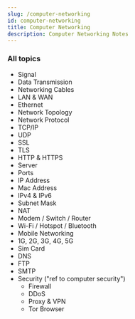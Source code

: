 ```yaml
---
slug: /computer-networking
id: computer-networking
title: Computer Networking
description: Computer Networking Notes
---
```

### All topics

- Signal
- Data Transmission
- Networking Cables
- LAN & WAN
- Ethernet
- Network Topology
- Network Protocol
- TCP/IP
- UDP
- SSL
- TLS
- HTTP & HTTPS
- Server
- Ports
- IP Address
- Mac Address
- IPv4 & IPv6
- Subnet Mask
- NAT
- Modem / Switch / Router
- Wi-Fi / Hotspot / Bluetooth
- Mobile Networking
- 1G, 2G, 3G, 4G, 5G
- Sim Card
- DNS
- FTP
- SMTP
- Security ("ref to computer security")
    - Firewall
    - DDoS
    - Proxy & VPN
    - Tor Browser